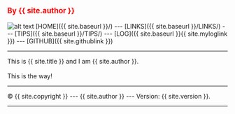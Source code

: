 ---
---
<span style="color:red; font-weight:bold; font-size:larger;">By {{ site.author }}</span>
<br><br>
![alt text](https://ezgif.com/images/loadcat.gif "ezgif.com's cat")
[HOME]({{ site.baseurl }}/) ---
[LINKS]({{ site.baseurl }}/LINKS/) ---
[TIPS]({{ site.baseurl }}/TIPS/) ---
[LOG]({{ site.baseurl }}{{ site.myloglink }}) ---
[GITHUB]({{ site.githublink }})
<br>
<hr>
This is {{ site.title }} and I am {{ site.author }}.
<br><br>
This is the way!
<br>
<hr>
&copy; {{ site.copyright }} --- {{ site.author }} --- Version: {{ site.version }}.
<hr>
<br>
